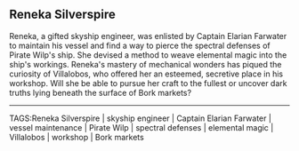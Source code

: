 ## Reneka Silverspire

Reneka, a gifted skyship engineer, was enlisted by Captain Elarian Farwater to maintain his vessel and find a way to pierce the spectral defenses of Pirate Wilp's ship. She devised a method to weave elemental magic into the ship's workings. Reneka's mastery of mechanical wonders has piqued the curiosity of Villalobos, who offered her an esteemed, secretive place in his workshop. Will she be able to pursue her craft to the fullest or uncover dark truths lying beneath the surface of Bork markets?


---

TAGS:Reneka Silverspire | skyship engineer | Captain Elarian Farwater | vessel maintenance | Pirate Wilp | spectral defenses | elemental magic | Villalobos | workshop | Bork markets
